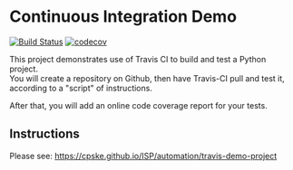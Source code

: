 Continuous Integration Demo
============================

[![Build Status](https://travis-ci.com/HelloYeew/demo-pyci.svg?branch=master)](https://travis-ci.com/HelloYeew/demo-pyci)
[![codecov](https://codecov.io/gh/HelloYeew/demo-pyci/branch/master/graph/badge.svg?token=YU9F4T0L1W)](https://codecov.io/gh/HelloYeew/demo-pyci)

This project demonstrates use of Travis CI to build and test a Python project.  
You will create a repository on Github, then have Travis-CI pull and test it,
according to a "script" of instructions.

After that, you will add an online code coverage report for your tests.

## Instructions

Please see: https://cpske.github.io/ISP/automation/travis-demo-project

